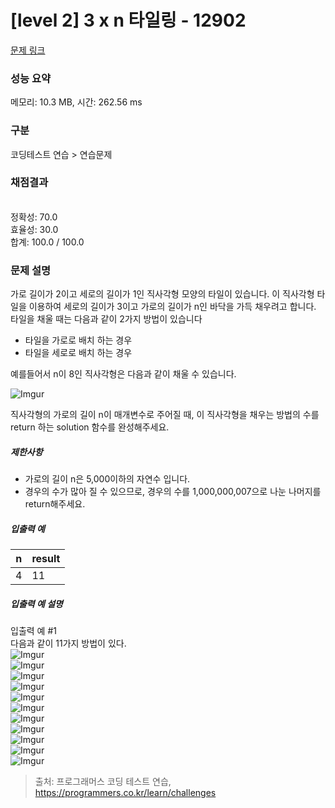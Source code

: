 # [level 2] 3 x n 타일링 - 12902 

[문제 링크](https://school.programmers.co.kr/learn/courses/30/lessons/12902) 

### 성능 요약

메모리: 10.3 MB, 시간: 262.56 ms

### 구분

코딩테스트 연습 > 연습문제

### 채점결과

<br/>정확성: 70.0<br/>효율성: 30.0<br/>합계: 100.0 / 100.0

### 문제 설명

<p>가로 길이가 2이고 세로의 길이가 1인 직사각형 모양의 타일이 있습니다. 이 직사각형 타일을 이용하여 세로의 길이가 3이고 가로의 길이가 n인 바닥을 가득 채우려고 합니다. 타일을 채울 때는 다음과 같이 2가지 방법이 있습니다</p>

<ul>
<li>타일을 가로로 배치 하는 경우</li>
<li>타일을 세로로 배치 하는 경우</li>
</ul>

<p>예를들어서 n이 8인 직사각형은 다음과 같이 채울 수 있습니다.</p>

<p><img src="https://i.imgur.com/zBW7peI.png" title="" alt="Imgur"></p>

<p>직사각형의 가로의 길이 n이 매개변수로 주어질 때, 이 직사각형을 채우는 방법의 수를 return 하는 solution 함수를 완성해주세요.</p>

<h5>제한사항</h5>

<ul>
<li>가로의 길이 n은 5,000이하의 자연수 입니다.</li>
<li>경우의 수가 많아 질 수 있으므로, 경우의 수를 1,000,000,007으로 나눈 나머지를 return해주세요.</li>
</ul>

<h5>입출력 예</h5>
<table class="table">
        <thead><tr>
<th>n</th>
<th>result</th>
</tr>
</thead>
        <tbody><tr>
<td>4</td>
<td>11</td>
</tr>
</tbody>
      </table>
<h5>입출력 예 설명</h5>

<p>입출력 예 #1<br>
다음과 같이 11가지 방법이 있다.<br>
<img src="https://i.imgur.com/nnoT9kL.png" title="" alt="Imgur"><br>
<img src="https://i.imgur.com/QTZFrTH.png" title="" alt="Imgur"><br>
<img src="https://i.imgur.com/YE1JfJn.png" title="" alt="Imgur"><br>
<img src="https://i.imgur.com/QhYvRTr.png" title="" alt="Imgur"><br>
<img src="https://i.imgur.com/NKgKTIR.png" title="" alt="Imgur"><br>
<img src="https://i.imgur.com/3uobFxe.png" title="" alt="Imgur"><br>
<img src="https://i.imgur.com/sEK9oor.png" title="" alt="Imgur"><br>
<img src="https://i.imgur.com/u6dpiep.png" title="" alt="Imgur"><br>
<img src="https://i.imgur.com/re3C19N.png" title="" alt="Imgur"><br>
<img src="https://i.imgur.com/GerdAJB.png" title="" alt="Imgur"><br>
<img src="https://i.imgur.com/ITcbWj0.png" title="" alt="Imgur"></p>


> 출처: 프로그래머스 코딩 테스트 연습, https://programmers.co.kr/learn/challenges